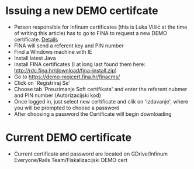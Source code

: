 # Issuing a new DEMO certifcate

* Person responsible for Infinum certificates (this is Luka Višić at the time of writing this article) has to go to FINA to request a new DEMO certificate. [Details](http://www.fina.hr/Default.aspx?sec=1542)
* FINA will send a referent key and PIN number
* Find a Windows machine with IE
* Install latest Java
* Install FINA certificates (I at long last found them here: http://rdc.fina.hr/download/fina-install.zip)
* Go to https://demo-mojcert.fina.hr/finacms/
* Click on 'Registriraj Se'
* Choose tab 'Preuzimanje Soft certifikata' and enter the referent nubmer and PIN number (Autorizacijski kod)
* Once logged in, just select new certificate and clik on 'izdavanje', where you will be prompted to choose a password
* After choosing a password the Certificate will begin downloading

# Current DEMO certificate

* Current certificate and password are located on GDrive/Infinum Everyone/Rails Team/Fiskalizacijski DEMO cert

